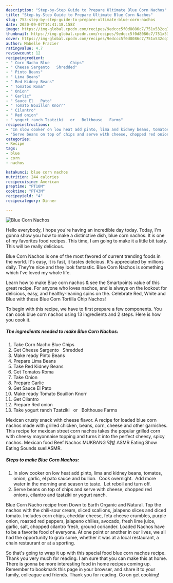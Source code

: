 ```yaml
---
description: "Step-by-Step Guide to Prepare Ultimate Blue Corn Nachos"
title: "Step-by-Step Guide to Prepare Ultimate Blue Corn Nachos"
slug: 753-step-by-step-guide-to-prepare-ultimate-blue-corn-nachos
date: 2020-09-07T14:41:18.158Z
image: https://img-global.cpcdn.com/recipes/9edccc5f0d8086c7/751x532cq70/blue-corn-nachos-recipe-main-photo.jpg
thumbnail: https://img-global.cpcdn.com/recipes/9edccc5f0d8086c7/751x532cq70/blue-corn-nachos-recipe-main-photo.jpg
cover: https://img-global.cpcdn.com/recipes/9edccc5f0d8086c7/751x532cq70/blue-corn-nachos-recipe-main-photo.jpg
author: Mabelle Frazier
ratingvalue: 4.7
reviewcount: 12
recipeingredient:
- " Corn Nacho Blue         Chips"
- " Cheese Sargento   Shredded"
- " Pinto Beans"
- " Lima Beans"
- " Red Kidney Beans"
- " Tomatos Roma"
- " Onion"
- " Garlic"
- " Sauce El   Pato"
- " Tomato Bouillon Knorr"
- " Cilantro"
- " Red onion"
- " yogurt ranch Tzatziki   or   Bolthouse   Farms"
recipeinstructions:
- "In slow cooker on low heat add pinto, lima and kidney beans, tomatos, onion, garlic, el pato sauce and bullion.  Cook overnight.  Add more water in the morning and season to taste.  Let reboil and turn off."
- "Serve beans on top of chips and serve with cheese, chopped red onions, cilantro and tzatziki or yogurt ranch."
categories:
- Recipe
tags:
- blue
- corn
- nachos

katakunci: blue corn nachos 
nutrition: 244 calories
recipecuisine: American
preptime: "PT10M"
cooktime: "PT43M"
recipeyield: "4"
recipecategory: Dinner

---
```



![Blue Corn Nachos](https://img-global.cpcdn.com/recipes/9edccc5f0d8086c7/751x532cq70/blue-corn-nachos-recipe-main-photo.jpg)

Hello everybody, I hope you're having an incredible day today. Today, I'm gonna show you how to make a distinctive dish, blue corn nachos. It is one of my favorites food recipes. This time, I am going to make it a little bit tasty. This will be really delicious.

Blue Corn Nachos is one of the most favored of current trending foods in the world. It's easy, it is fast, it tastes delicious. It's appreciated by millions daily. They're nice and they look fantastic. Blue Corn Nachos is something which I've loved my whole life.

Learn how to make Blue corn nachos &amp; see the Smartpoints value of this great recipe. For anyone who loves nachos, and is always on the lookout for delicious, easy, and healthy-leaning spins on the. Celebrate Red, White and Blue with these Blue Corn Tortilla Chip Nachos!


To begin with this recipe, we have to first prepare a few components. You can cook blue corn nachos using 13 ingredients and 2 steps. Here is how you cook it.

<!--inarticleads1-->

##### The ingredients needed to make Blue Corn Nachos:

1. Take  Corn Nacho Blue         Chips
1. Get  Cheese Sargento   Shredded
1. Make ready  Pinto Beans
1. Prepare  Lima Beans
1. Take  Red Kidney Beans
1. Get  Tomatos Roma
1. Take  Onion
1. Prepare  Garlic
1. Get  Sauce El   Pato
1. Make ready  Tomato Bouillon Knorr
1. Get  Cilantro
1. Prepare  Red onion
1. Take  yogurt ranch Tzatziki   or   Bolthouse   Farms


Mexican crusty snack with cheese flavor. A recipe for loaded blue corn nachos made with grilled chicken, beans, corn, cheese and other garnishes. This recipe for mexican street corn nachos takes the popular grilled corn with cheesy mayonnaise topping and turns it into the perfect cheesy, spicy nachos. Mexican food Beef Nachos MUKBANG 먹방 ASMR Eating Show Eating Sounds suellASMR. 

<!--inarticleads2-->

##### Steps to make Blue Corn Nachos:

1. In slow cooker on low heat add pinto, lima and kidney beans, tomatos, onion, garlic, el pato sauce and bullion.  Cook overnight.  Add more water in the morning and season to taste.  Let reboil and turn off.
1. Serve beans on top of chips and serve with cheese, chopped red onions, cilantro and tzatziki or yogurt ranch.


Blue Corn Nacho recipe from Down to Earth Organic and Natural. Top the nachos with the chili-sour cream, sliced scallions, jalapeno slices and diced tomato. Includes corn chips, cheddar cheese, feta cheese crumbles, purple onion, roasted red peppers, jalapeno chilies, avocado, fresh lime juice, garlic, salt, chopped cilantro fresh, ground coriander. Loaded Nachos have to be a favorite food of everyone. At one point or another in our lives, we all had the opportunity to grab some, whether it was at a local restaurant, a chain restaurant or at a sporting. 

So that's going to wrap it up with this special food blue corn nachos recipe. Thank you very much for reading. I am sure that you can make this at home. There is gonna be more interesting food in home recipes coming up. Remember to bookmark this page in your browser, and share it to your family, colleague and friends. Thank you for reading. Go on get cooking!
